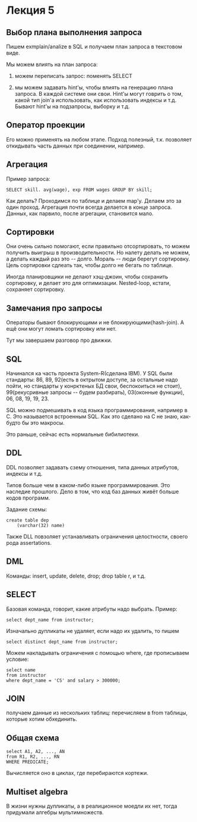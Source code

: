 # Лекция 5

## Выбор плана выполнения запроса
Пишем exmplain/analize в SQL и получаем план запроса в текстовом виде.

Мы можем влиять на план запроса:

1) можем переписать запрос: поменять SELECT

2) мы можем задавать hint'ы, чтобы влиять на генерацию плана запроса. В каждой системе они свои. Hint'ы могут говрить о том, какой тип join'а использовать, как использовать индексы и т.д. Бывают hint'ы на подзапросы, выборку и т.д.

## Оператор проекции

Его можно применять на любом этапе. Подход полезный, т.к. позволяет откидывать часть данных при соединении, например.

## Агрегация

Пример запроса: 

```
SELECT skill. avg(wage), exp FROM wages GROUP BY skill;
```

Как делать? Проходимся по таблице и делаем map'у. Делаем это за один проход.
Агрегация почти всегда делается в конце запроса. Данных, как парвило, после агрегации, становится мало.

## Сортировки

Они очень сильно помогают, если правильно отсортировать, то можем получить выигрыш в производительности. Но налету делать не можем, а делать каждый раз это -- долго. Мораль -- люди берегут сортировку. Цель сортировки сдлеать так, чтобы долго не бегать по таблице.

Иногда планировщики не делают хэщ-джоин, чтобы сохранить сортировку, и делает это для оптимизации. Nested-loop, кстати, сохраняет сортировку.

## Замечания про запросы

Операторы бывают блокирующими и не блокирующими(hash-join). А ещё они могут ломать сортировку или нет.

Тут мы завершаем разговор про движки.

## SQL

Начинался ка часть проекта System-R(сделана IBM). У SQL были стандарты: 86, 89, 92(есть в октрытом доступе, за остальные надо пойти, но стандарты у конрктеных БД свои, беспокоиться не стоит), 99(рекусривные запросы -- будем разбирать), 03(оконные функции), 06, 08, 19, 19, 23.

SQL можно подмешивать в код языка программирования, например в C. Это называется встроенным SQL. Как это сделано на C не знаю, как-будто бы это макросы.

Это раньше, сейчас есть нормальные бибилиотеки.


## DDL
DDL позволяет задавать сзему отношения, типа данных атрибутов, индексы и т.д.

Типов больше чем в каком-либо языке программирования. Это наследие прошлого. Дело в том, что код баз данных живёт больше кодов программ.

Задание схемы: 

```
create table dep
    (varchar(32) name)
```

Также DLL повзоляет устанавливать ограничения целостности, своего рода assertations.

## DML

Команды: insert, update, delete, drop; drop table r, и т.д.

## SELECT

Базовая команда, говорит, какие атрибуты надо выбрать. Пример:

```
select dept_name from instructor;
```
Изначально дупликаты не удаляет, если надо их удалить, то пишем 
```
select distinct dept_name from instructor;
```

Можем накладывать ограничения с помощью where, где прописываем условие:
 ```
 select name
 from instructor
 where dept_name = 'CS' and salary > 300000;
 ```
 ## JOIN

 получаем данные из нескольких таблиц: перечисляем в from таблицы, которые хотим обхединить.

 ## Общая схема

 ```
 select A1, A2, ..., AN
 from R1, R2, ..., RN
 WHERE PREDICATE;
 ```

 Вычисляется оно в циклах, где перебираются кортежи.

 ## Multiset algebra

 В жизни нужны дупликаты, а в реалиционное моедли их нет, тогда придумали алгебры мультимножеств.